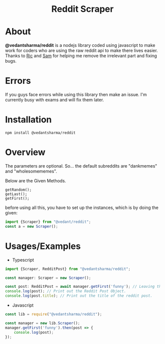 <h1 align="center"> Reddit Scraper </h1>


# About
**@vedantsharma/reddit** is a nodejs library coded using javascript to make work for coders who are using the raw reddit api to make there lives easier. Thanks to [Ric](https://github.com/ricdotnet/) and [Sam](github.com/idevelopThings/) for helping me remove the irrelevant part and fixing bugs.

# Errors
If you guys face errors while using this library then make an issue. I'm currently busy with exams and will fix them later.

# Installation
```
npm install @vedantsharma/reddit
```

# Overview
The parameters are optional. So... the default subreddits are "dankmemes" and "wholesomememes".

Below are the Given Methods.
```
getRandom();
getLast();
getFirst();
```

before using all this, you have to set up the instances, which is by doing the given:
```typescript
import {Scraper} from "@vedant/reddit";
const a = new Scraper();
```

# Usages/Examples

- Typescript
```typescript
import {Scraper, RedditPost} from "@vedantsharma/reddit";

const manager: Scraper = new Scraper();

const post: RedditPost = await manager.getFirst('funny'); // Leaving this empty would use the default subreddits as given on 
console.log(post); // Print out the Reddit Post Object.
console.log(post.title); // Print out the title of the reddit post.
```

- Javascript
```javascript
const lib = require("@vedantsharma/reddit");

const manager = new lib.Scraper();
manager.getFirst('funny').then(post => {
    console.log(post);
});
```
